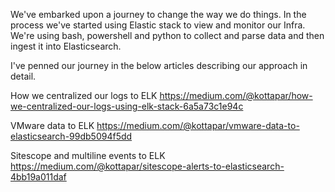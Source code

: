 We've embarked upon a journey to change the way we do things. In the process we've started using Elastic stack to view and monitor our Infra.
We're using bash, powershell and python to collect and parse data and then ingest it into Elasticsearch.

I've penned our journey in the below articles describing our approach in detail.

How we centralized our logs to ELK
https://medium.com/@kottapar/how-we-centralized-our-logs-using-elk-stack-6a5a73c1e94c

VMware data to ELK
https://medium.com/@kottapar/vmware-data-to-elasticsearch-99db5094f5dd

Sitescope and multiline events to ELK
https://medium.com/@kottapar/sitescope-alerts-to-elasticsearch-4bb19a011daf
